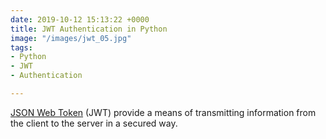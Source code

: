 ```yaml
---
date: 2019-10-12 15:13:22 +0000
title: JWT Authentication in Python
image: "/images/jwt_05.jpg"
tags:
- Python
- JWT
- Authentication

---
```

[JSON Web Token](https://jwt.io/) (JWT) provide a means of transmitting information from the client to the server in a secured way.